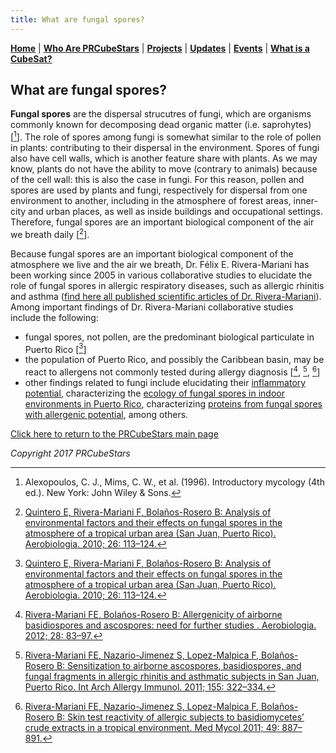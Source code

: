 ```yaml
---
title: What are fungal spores?
---  
```



[**Home**](https://friveramariani.github.io/PRCubeStars/) | [**Who Are PRCubeStars**](https://friveramariani.github.io/PRCubeStars/about) | [**Projects**](https://friveramariani.github.io/PRCubeStars/projects) | [**Updates**](https://friveramariani.github.io/PRCubeStars/updates) | [**Events**](https://friveramariani.github.io/PRCubeStars/images) | [**What is a CubeSat?**](https://friveramariani.github.io/PRCubeStars/cubesat) 

## What are fungal spores?

**Fungal spores** are the dispersal strucutres of fungi, which are organisms commonly known for decomposing dead organic matter (i.e. saprohytes) [[^fn1]]. The role of spores among fungi is somewhat similar to the role of pollen in plants: contributing to their dispersal in the environment. Spores of fungi also have cell walls, which is another feature share with plants. As we may know, plants do not have the ability to move (contrary to animals) because of the cell wall: this is also the case in fungi. For this reason, pollen and spores are used by plants and fungi, respectively for dispersal from one environment to another, including in the atmosphere of forest areas, inner-city and urban places, as well as inside buildings and occupational settings. Therefore, fungal spores are an important biological component of the air we breath daily [[^fn2]]. 

Because fungal spores are an important biological component of the atmosphere we live and the air we breath, Dr. Félix E. Rivera-Mariani has been working since 2005 in various collaborative studies to elucidate the role of fungal spores in allergic respiratory diseases, such as allergic rhinitis and asthma ([find here all published scientific articles of Dr. Rivera-Mariani](https://www.researchgate.net/profile/Felix_Rivera-Mariani/publications?sorting=newest&page=2)). Among important findings of Dr. Rivera-Mariani collaborative studies include the following:

- fungal spores, not pollen, are the predominant biological particulate in Puerto Rico [[^fn2]] 
- the population of Puerto Rico, and possibly the Caribbean basin, may be react to allergens not commonly tested during allergy diagnosis [[^fn3], [^fn4], [^fn5]]
- other findings related to fungi include elucidating their [inflammatory potential](https://www.researchgate.net/publication/259394381_Comparison_of_the_Interleukin-1-Inducing_Potency_of_Allergenic_Spores_from_Higher_Fungi_Basidiomycetes_in_a_Cryopreserved_Human_Whole_Blood_System), characterizing the [ecology of fungal spores in indoor environments in Puerto Rico](https://www.researchgate.net/publication/282348027_Mold_populations_and_dust_mite_allergen_concentrations_in_house_dust_samples_from_across_Puerto_Rico), characterizing [proteins from fungal spores with allergenic potential](https://www.researchgate.net/publication/312192282_Serological_Reactivity_and_Identification_of_IgE-Binding_Polypeptides_of_Ganoderma_applanatum_Crude_Spore_Cytoplasmic_Extract_in_Puerto_Rican_Subjects), among others.  

[^fn1]: Alexopoulos, C. J., Mims, C. W., et al. (1996). Introductory mycology (4th ed.). New York: John Wiley & Sons.

[^fn2]: [Quintero E, Rivera-Mariani F, Bolaños-Rosero B: Analysis of environmental factors and their effects on fungal spores in the atmosphere of a tropical urban area (San Juan, Puerto Rico). Aerobiologia. 2010; 26: 113–124.](https://www.researchgate.net/publication/226034160_Analysis_of_environmental_factors_and_their_effects_on_fungal_spores_in_the_atmosphere_of_a_tropical_urban_area_San_Juan_Puerto_Rico)

[^fn3]: [Rivera-Mariani FE, Bolaños-Rosero B: Allergenicity of airborne basidiospores and ascospores: need for further studies . Aerobiologia. 2012; 28: 83–97.](https://www.researchgate.net/publication/255823215_Allergenicity_of_airborne_basidiospores_and_ascospores_Need_for_further_studies)

[^fn4]: [Rivera-Mariani FE, Nazario-Jimenez S, Lopez-Malpica F, Bolaños-Rosero B: Sensitization to airborne ascospores, basidiospores, and fungal fragments in allergic rhinitis and asthmatic subjects in San Juan, Puerto Rico. Int Arch Allergy Immunol. 2011; 155: 322–334.](https://www.researchgate.net/publication/49967063_Sensitization_to_Airborne_Ascospores_Basidiospores_and_Fungal_Fragments_in_Allergic_Rhinitis_and_Asthmatic_Subjects_in_San_Juan_Puerto_Rico)

[^fn5]: [Rivera-Mariani FE, Nazario-Jimenez S, Lopez-Malpica F, Bolaños-Rosero B: Skin test reactivity of allergic subjects to basidiomycetes’ crude extracts in a tropical environment. Med Mycol 2011; 49: 887–891.](https://www.researchgate.net/publication/51064399_Skin_test_reactivity_of_allergic_subjects_to_basidiomycetes%27_crude_extracts_in_a_tropical_environment)

<script>
  (function(i,s,o,g,r,a,m){i['GoogleAnalyticsObject']=r;i[r]=i[r]||function(){
  (i[r].q=i[r].q||[]).push(arguments)},i[r].l=1*new Date();a=s.createElement(o),
  m=s.getElementsByTagName(o)[0];a.async=1;a.src=g;m.parentNode.insertBefore(a,m)
  })(window,document,'script','https://www.google-analytics.com/analytics.js','ga');

  ga('create', 'UA-103557590-2', 'auto');
  ga('send', 'pageview');

</script>

[Click here to return to the PRCubeStars main page](https://friveramariani.github.io/PRCubeStars/)

*Copyright 2017 PRCubeStars*

